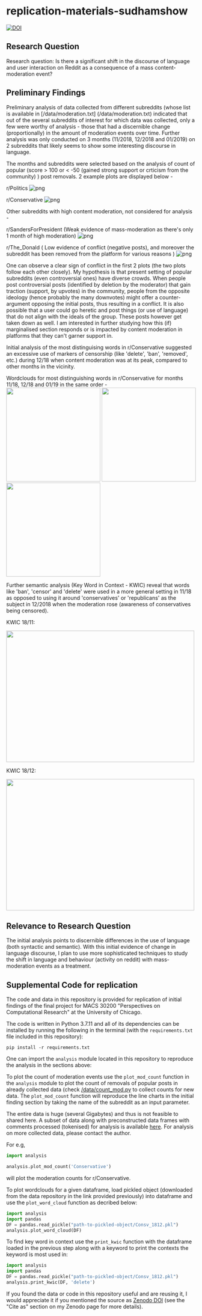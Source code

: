 # replication-materials-sudhamshow
[![DOI](https://zenodo.org/badge/483592109.svg)](https://zenodo.org/badge/latestdoi/483592109)

## Research Question
Research question: Is there a significant shift in the discourse of language and user interaction on Reddit as a consequence of a mass content-moderation event?

## Preliminary Findings
Preliminary analysis of data collected from different subreddits (whose list is available in [/data/moderation.txt]
(/data/moderation.txt) indicated that out of the several subreddits of interest for which data was collected, only a 
few were worthy of analysis - those that had a discernible change (proportionally) in the amount of moderation 
events over time. 
Further analysis was only conducted on 3 months (11/2018, 12/2018 and 01/2019) on 2 subreddits that likely seems to 
show some interesting discourse in language.

The months and subreddits were selected based on the analysis of count of popular (score > 100 or < -50 (gained strong 
support or 
crticism from the community) ) post removals. 2 example plots are displayed below -

r/Politics
![png](findings/Politics.png)

r/Conservative
![png](findings/Conservative.png)

Other subreddits with high content moderation, not considered for analysis -

r/SandersForPresident (Weak evidence of mass-moderation as there's only 1 month of high moderation)
![png](findings/Sanders4Pres.png)

r/The_Donald ( Low evidence of conflict (negative posts), and moreover the subreddit has been removed from the 
platform for various reasons )
![png](findings/The_Donald.png)

One can observe a clear sign of conflict in the first 2 plots (the two plots follow each other closely). My 
hypothesis is that present setting of 
popular subreddits 
(even controversial ones) have diverse crowds. When people post controversial posts (identified by deletion by 
the moderator) that gain traction (support, by upvotes) in the community, people from the opposite ideology (hence 
probably the many downvotes) might offer a counter-argument opposing the initial posts, thus resulting in a conflict.
It is also possible that a user could go heretic and post things (or use of language) that do not align with the 
ideals of the group. These posts however get taken down as well. I am interested in further studying how this
(if) marginalised section responds or is impacted by content moderation in platforms that they can't garner support in.

Initial analysis of the most distinguising words in r/Conservative suggested an excessive use of markers of 
censorship (like 'delete', 'ban', 'removed', etc.) during 12/18 when content moderation was at its peak, compared to 
other months in the vicinity.

Wordclouds for most distinguishing words in r/Conservative for months 11/18, 12/18 and 01/19 in the same order -
<img src="findings/Consv1.png" width="250" height="250"> <img src="findings/Consv2.png" width="250" height="250"> 
<img src="findings/consv3.png" width="250" height="250">


Further semantic analysis (Key Word in Context - KWIC) reveal that words like 'ban', 'censor' and 'delete' were used 
in a more general setting in 11/18 as opposed to using it around 'conservatives' or 'republicans' as the subject in 
12/2018 when the moderation rose (awareness of conservatives being censored).

KWIC 18/11:

<img src="findings/1811_consv_kwic.png" width="500" height="350">

KWIC 18/12:

<img src="findings/1812_consv_kwic.png" width="500" height="350">

## Relevance to Research Question
The initial analysis points to discernible differences in the use of language (both syntactic and semantic). With 
this initial evidence of change in language discourse, I plan to use more sophisticated techniques to study the 
shift 
in language and behaviour (activity on reddit) with mass-moderation events as a treatment.

## Supplemental Code for replication

The code and data in this repository is provided for replication of initial findings of the final project for MACS 30200 "Perspectives on Computational Research" at the University of Chicago.

The code is written in Python 3.7.11 and all of its dependencies can be installed by running the following in the 
terminal (with the `requirements.txt` file included in this repository):

```
pip install -r requirements.txt
```

One can import the `analysis` module located in this repository to reproduce the analysis in the sections above:


To plot the count of moderation events use the `plot_mod_count` function in the `analysis` module to plot the count 
of removals of popular posts in already collected data (check [/data/count_mod.py](/data/count_mod.py) to collect 
counts for new data. The `plot_mod_count` 
function will reproduce the line charts in the initial finding section by taking the name of the subreddit as an 
input parameter.

The entire data is huge (several Gigabytes) and thus is not feasible to shared here. A subset of data along with 
preconstructed data frames with comments processed (tokenised) for analysis is available [here](https://drive.google.com/drive/folders/1XD4H8EmzjIgxKXmQ1bilG0uV3icnbg_A?usp=sharing).
For analysis on more collected data, please contact the author.

For e.g,
```python
import analysis

analysis.plot_mod_count('Conservative')
```
will plot the moderation counts for r/Conservative.

To plot wordclouds for a given dataframe, load pickled object (downloaded from the data repository in the link 
provided previously) 
into dataframe and use the `plot_word_cloud` function 
as decribed below:

```python
import analysis
import pandas
DF = pandas.read_pickle("path-to-pickled-object/Consv_1812.pkl")
analysis.plot_word_cloud(DF)
```

To find key word in context use the `print_kwic` function with the dataframe loaded in the previous step along with 
a keyword to print the contexts the keyword is most used in:
```python
import analysis
import pandas
DF = pandas.read_pickle("path-to-pickled-object/Consv_1812.pkl")
analysis.print_kwic(DF, 'delete')
```

If you found the data or code in this repository useful and are reusing it, I would appreciate it if you mentioned the 
source as 
[Zenodo DOI](https://doi.org/10.5281/zenodo.6501966) (see the "Cite as" section on my Zenodo page for more details).

